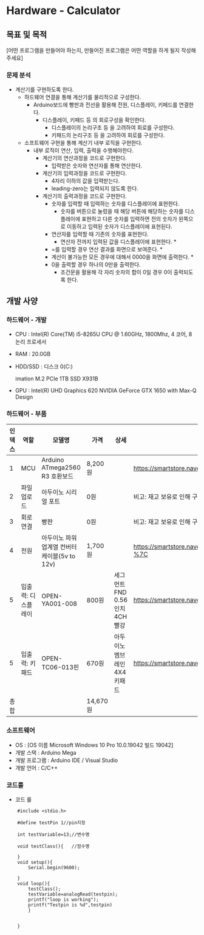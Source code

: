 # Hardware - Calculator
## 목표 및 목적
[어떤 프로그램을 만들어야 하는지, 만들어진 프로그램은 어떤 역할을 하게 될지 작성해주세요]
### 문제 분석
* 계산기를 구현하도록 한다.
    * 하드웨어 연결을 통해 계산기를 물리적으로 구성한다.
        * Arduino보드에 빵판과 전선을 활용해 전원, 디스플레이, 키페드를 연결한다.
            * 디스플레이, 키패드 등 의 회로구성을 확인한다.
                * 디스플레이의 논리구조 등 을 고려하여 회로를 구성한다.
                * 키패드의 논리구조 등 을 고려하여 회로를 구성한다. 
    * 소프트웨어 구현을 통해 계산기 내부 로직을 구현한다.
        * 내부 로직이 연산, 입력, 출력을 수행해야한다.
            * 계산기의 연산과정을 코드로 구현한다.
                * 입력받은 숫자와 연산자를 통해 연산한다. 
            * 계산기의 입력과정을 코드로 구현한다.
                * 4자리 이하의 값을 입력받는다.
                * leading-zero는 입력되지 않도록 한다.
            * 계산기의 출력과정을 코드로 구현한다. 
                * 숫자를 입력할 때 입력하는 숫자를 디스플레이에 표현한다.
                    * 숫자를 버튼으로 눌렀을 때 해당 버튼에 해당하는 숫자를 디스플레이에 표현하고 다른 숫자를 입력하면 전의 숫자가 왼쪽으로 이동하고 입력된 숫자가 디스플레이에 표현된다. 
                * 연산자를 입력할 때 기존의 숫자를 표현한다.
                    * 연산자 전까지 입력된 값을 디스플레이에 표현한다.
                        *  
                * =를 입력할 경우 연산 결과를 화면으로 보여준다.
                    *  
                * 계산이 불가능한 모든 경우에 대해서 0000을 화면에 출력한다.
                    *  
                * 0을 출력할 경우 하나의 0만을 출력한다.
                    * 조건문을 활용해 각 자리 숫자의 합이 0일 경우 0이 출력되도록 한다. 
## 개발 사양
### 하드웨어 - 개발
* CPU :	Intel(R) Core(TM) i5-8265U CPU @ 1.60GHz, 1800Mhz, 4 코어, 8 논리 프로세서
* RAM : 20.0GB
* HDD/SSD : 
  디스크 0(C:)

	imation M.2 PCIe 1TB SSD X931B

* GPU : 
	Intel(R) UHD Graphics 620
	NVIDIA GeForce GTX 1650 with Max-Q Design






### 하드웨어 - 부품
|인덱스|역할|모델명|가격|상세|링크|
|---|---|---|---|---|---|
|1|MCU|Arduino ATmega2560 R3 호환보드|8,200원|   |https://smartstore.naver.com/openidea/products/4829015097%7C
|2|파일 업로드|아두이노 시리얼 포트|0원|   |비고: 재고 보유로 인해 구매하지 않음|
|3|회로 연결|빵판|0원|   |비고: 재고 보유로 인해 구매하지 않음|
|4|전원|아두이노 파워 업계열 컨버터 케이블(5v to 12v)|1,700원|   |https://smartstore.naver.com/openidea/products/4846497720?%7C
|5|입출력: 디스플레이|OPEN-YA001-008|800원|세그먼트 FND 0.56인치 4CH 빨강|https://smartstore.naver.com/openidea/products/4983434849%7C
|5|입출력: 키패드|OPEN-TC06-013핀|670원|아두이노 멤브레인 4X4 키패드|https://smartstore.naver.com/openidea/products/4833221581%7C
|총합|   |   |14,670원|   |   |
### 소프트웨어
* OS : [OS 이름	Microsoft Windows 10 Pro 10.0.19042 빌드 19042]
* 개발 스택 : Arduino Mega
* 개발 프로그램 : Arduino IDE / Visual Studio
* 개발 언어 : C/C++
### 코드룰

* 코드 룰
```
    #include <stdio.h>

    #define testPin 1//pin지정
    
    int testVariable=13;//변수명
    
    void testClass(){   //함수명

    }
    void setup(){
        Serial.begin(9600);

    }
    void loop(){
        testClass();
        testVariable=analogRead(testpin);
        printf("loop is working");
        printf("Testpin is %d",testpin)
        }


    }
```


